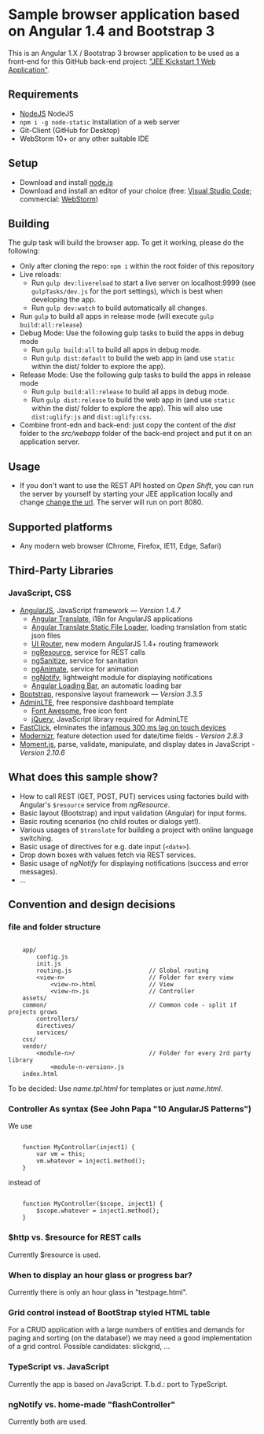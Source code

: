 # Sample browser application based on Angular 1.4 and Bootstrap 3

This is an Angular 1.X / Bootstrap 3 browser application to be used as a front-end for this GitHub back-end project: ["JEE Kickstart 1  Web Application"](https://github.com/giraone/pms-sample-jee-01).

## Requirements
* [NodeJS](http://nodejs.org) NodeJS
* `npm i -g node-static` Installation of a web server
* Git-Client (GitHub for Desktop)
* WebStorm 10+ or any other suitable IDE 

## Setup
* Download and install [node.js](https://nodejs.org/)
* Download and install an editor of your choice (free: [Visual Studio Code](https://code.visualstudio.com/); commercial: [WebStorm](https://www.jetbrains.com/webstorm/))
 
## Building
The gulp task will build the browser app. To get it working, please do the following:

* Only after cloning the repo: `npm i` within the root folder of this repository
* Live reloads:
  * Run `gulp dev:livereload` to start a live server on localhost:9999 (see `gulpTasks/dev.js` for the port settings), which is best when developing the app.
  * Run `gulp dev:watch` to build automatically all changes.
* Run `gulp` to build all apps in release mode (will execute `gulp build:all:release`)
* Debug Mode: Use the following gulp tasks to build the apps in debug mode
    * Run `gulp build:all` to build all apps in debug mode.
    * Run `gulp dist:default` to build the web app in (and use `static` within the dist/ folder to explore the app).
* Release Mode: Use the following gulp tasks to build the apps in release mode
    * Run `gulp build:all:release` to build all apps in debug mode.
    * Run `gulp dist:release` to build the web app in (and use `static` within the dist/ folder to explore the app). This will also use `dist:uglify:js` and `dist:uglify:css`.
* Combine front-edn and back-end: just copy the content of the *dist* folder to the *src/webapp* folder of the back-end project and put it on an application server.

## Usage
* If you don't want to use the REST API hosted on *Open Shift*, you can run the server by yourself by starting your JEE application locally and change [change the url](https://github.com/giraone/jee-kickstart01/blob/master/src/PmsSamleApp/app/init.js#L16). The server will run on port 8080.

## Supported platforms
* Any modern web browser (Chrome, Firefox, IE11, Edge, Safari)

## Third-Party Libraries
### JavaScript, CSS
* [AngularJS](https://angularjs.org/), JavaScript framework — *Version 1.4.7*
  * [Angular Translate](https://github.com/angular-translate/angular-translate), i18n for AngularJS applications
  * [Angular Translate Static File Loader](https://github.com/angular-translate/bower-angular-translate-loader-static-files), loading translation from static json files
  * [UI Router](https://github.com/angular-ui/ui-router), new modern AngularJS 1.4+ routing framework
  * [ngResource](https://docs.angularjs.org/api/ngResource), service for REST calls
  * [ngSanitize](https://docs.angularjs.org/api/ngSanitize), service for sanitation
  * [ngAnimate](https://docs.angularjs.org/api/ngAnimate), service for animation
  * [ngNotify](https://github.com/matowens/ng-notify), lightweight module for displaying notifications
  * [Angular Loading Bar](https://chieffancypants.github.io/angular-loading-bar/), an automatic loading bar
* [Bootstrap](http://getbootstrap.com/), responsive layout framework — *Version 3.3.5*
* [AdminLTE](https://almsaeedstudio.com/preview), free responsive dashboard template
  * [Font Awesome](https://fortawesome.github.io/Font-Awesome/), free icon font
  * [jQuery](https://jquery.com/), JavaScript library required for AdminLTE
* [FastClick](https://github.com/ftlabs/fastclick), eliminates the [infamous 300 ms lag on touch devices](http://developer.telerik.com/featured/300-ms-click-delay-ios-8/)
* [Modernizr](https://modernizr.com), feature detection used for date/time fields - *Version 2.8.3*
* [Moment.js](http://momentjs.com/), parse, validate, manipulate, and display dates in JavaScript - *Version 2.10.6*

## What does this sample show?
* How to call REST (GET, POST, PUT) services using factories build with Angular's `$resource` service from *ngResource*.
* Basic layout (Bootstrap) and input validation (Angular) for input forms.
* Basic routing scenarios (no child routes or dialogs yet!).
* Various usages of `$translate` for building a project with online language switching.
* Basic usage of directives for e.g. date input (`<date>`).
* Drop down boxes with values fetch via REST services.
* Basic usage of *ngNotify* for displaying notifications (success and error messages).
* ...

## Convention and design decisions

### file and folder structure

```

	app/
		config.js
		init.js
		routing.js						// Global routing
		<view-n>						// Folder for every view
			<view-n>.html				// View
			<view-n>.js					// Controller
	assets/
	common/								// Common code - split if projects grows
		controllers/
		directives/
		services/
	css/
	vendor/
		<module-n>/						// Folder for every 2rd party library
			<module-n-version>.js
	index.html

```

To be decided: Use *name.tpl.html* for templates or just *name.html*.

### Controller As syntax (See John Papa "10 AngularJS Patterns")
We use

```

	function MyController(inject1) {
        var vm = this;
		vm.whatever = inject1.method();
	}
```

instead of

```

	function MyController($scope, inject1) {
		$scope.whatever = inject1.method();
	}
```

### $http vs. $resource for REST calls

Currently $resource is used.

### When to display an hour glass or progress bar?

Currently there is only an hour glass in "testpage.html".

### Grid control instead of BootStrap styled HTML table

For a CRUD application with a large numbers of entities and demands for paging and sorting (on the database!) we may need a good implementation of a grid control. Possible candidates: slickgrid, ...

### TypeScript vs. JavaScript

Currently the app is based on JavaScript. T.b.d.: port to TypeScript.

### ngNotify vs. home-made "flashController"

Currently both are used.
